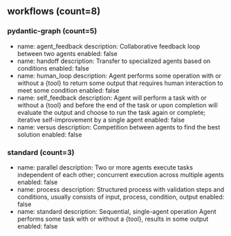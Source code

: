 ## workflows (count=8)

### pydantic-graph (count=5)
- name: agent_feedback 
  description: Collaborative feedback loop between two agents 
  enabled: false
- name: handoff 
  description: Transfer to specialized agents based on conditions 
  enabled: false
- name: human_loop 
  description: Agent performs some operation with or without a {tool} to return some output that requires human interaction to meet some condition 
  enabled: false
- name: self_feedback 
  description: Agent will perform a task with or without a {tool} and before the end of the task or upon completion will evaluate the output and choose to run the task again or complete; iterative self-improvement by a single agent 
  enabled: false
- name: versus 
  description: Competition between agents to find the best solution 
  enabled: false

### standard (count=3) 
- name: parallel 
  description: Two or more agents execute tasks independent of each other; concurrent execution across multiple agents 
  enabled: false
- name: process 
  description: Structured process with validation steps and conditions, usually consists of input, process, condition, output 
  enabled: false
- name: standard 
  description: Sequential, single-agent operation Agent performs some task with or without a {tool}, results in some output 
  enabled: false

